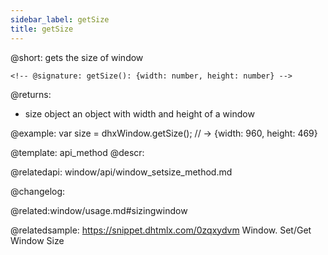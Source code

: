 ```yaml
---
sidebar_label: getSize
title: getSize
---          
```


@short: gets the size of window

```todoapi 
<!-- @signature: getSize(): {width: number, height: number} -->
```

@returns:
- size		object		an object with width and height of a window

@example:
var size = dhxWindow.getSize(); // -> {width: 960, height: 469}


@template: api_method
@descr:



@relatedapi:
window/api/window_setsize_method.md


@changelog:

@related:window/usage.md#sizingwindow

@relatedsample: https://snippet.dhtmlx.com/0zqxydvm	Window. Set/Get Window Size